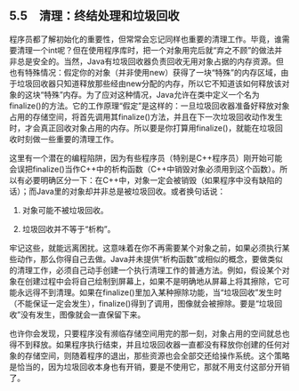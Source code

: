 ## 5.5　清理：终结处理和垃圾回收

程序员都了解初始化的重要性，但常常会忘记同样也重要的清理工作。毕竟，谁需要清理一个int呢？但在使用程序库时，把一个对象用完后就“弃之不顾”的做法并非总是安全的。当然，Java有垃圾回收器负责回收无用对象占据的内存资源。但也有特殊情况：假定你的对象（并非使用new）获得了一块“特殊”的内存区域，由于垃圾回收器只知道释放那些经由new分配的内存，所以它不知道该如何释放该对象的这块“特殊”内存。为了应对这种情况，Java允许在类中定义一个名为finalize()的方法。它的工作原理“假定”是这样的：一旦垃圾回收器准备好释放对象占用的存储空间，将首先调用其finalize()方法，并且在下一次垃圾回收动作发生时，才会真正回收对象占用的内存。所以要是你打算用finalize()，就能在垃圾回收时刻做一些重要的清理工作。

这里有一个潜在的编程陷阱，因为有些程序员（特别是C++程序员）刚开始可能会误把finalize()当作C++中的析构函数（C++中销毁对象必须用到这个函数）。所以有必要明确区分一下：在C++中，对象一定会被销毁（如果程序中没有缺陷的话）；而Java里的对象却并非总是被垃圾回收。或者换句话说：

1. 对象可能不被垃圾回收。

2. 垃圾回收并不等于“析构”。

牢记这些，就能远离困扰。这意味着在你不再需要某个对象之前，如果必须执行某些动作，那么你得自己去做。Java并未提供“析构函数”或相似的概念，要做类似的清理工作，必须自己动手创建一个执行清理工作的普通方法。例如，假设某个对象在创建过程中会将自己绘制到屏幕上，如果不是明确地从屏幕上将其擦除，它可能永远得不到清理。如果在finalize()里加入某种擦除功能，当“垃圾回收”发生时（不能保证一定会发生），finalize()得到了调用，图像就会被擦除。要是“垃圾回收”没有发生，图像就会一直保留下来。

也许你会发现，只要程序没有濒临存储空间用完的那一刻，对象占用的空间就总也得不到释放。如果程序执行结束，并且垃圾回收器一直都没有释放你创建的任何对象的存储空间，则随着程序的退出，那些资源也会全部交还给操作系统。这个策略是恰当的，因为垃圾回收本身也有开销，要是不使用它，那就不用支付这部分开销了。